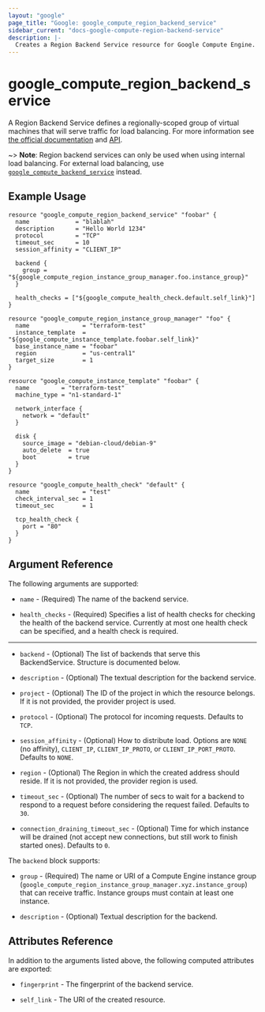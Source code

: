 ```yaml
---
layout: "google"
page_title: "Google: google_compute_region_backend_service"
sidebar_current: "docs-google-compute-region-backend-service"
description: |-
  Creates a Region Backend Service resource for Google Compute Engine.
---
```


# google\_compute\_region\_backend\_service

A Region Backend Service defines a regionally-scoped group of virtual machines that will serve traffic for load balancing.
For more information see [the official documentation](https://cloud.google.com/compute/docs/load-balancing/internal/)
and [API](https://cloud.google.com/compute/docs/reference/latest/regionBackendServices).

~> **Note**: Region backend services can only be used when using internal load balancing. For external load balancing, use
  [`google_compute_backend_service`](compute_backend_service.html) instead.

## Example Usage

```hcl
resource "google_compute_region_backend_service" "foobar" {
  name             = "blablah"
  description      = "Hello World 1234"
  protocol         = "TCP"
  timeout_sec      = 10
  session_affinity = "CLIENT_IP"

  backend {
    group = "${google_compute_region_instance_group_manager.foo.instance_group}"
  }

  health_checks = ["${google_compute_health_check.default.self_link}"]
}

resource "google_compute_region_instance_group_manager" "foo" {
  name               = "terraform-test"
  instance_template  = "${google_compute_instance_template.foobar.self_link}"
  base_instance_name = "foobar"
  region             = "us-central1"
  target_size        = 1
}

resource "google_compute_instance_template" "foobar" {
  name         = "terraform-test"
  machine_type = "n1-standard-1"

  network_interface {
    network = "default"
  }

  disk {
    source_image = "debian-cloud/debian-9"
    auto_delete  = true
    boot         = true
  }
}

resource "google_compute_health_check" "default" {
  name               = "test"
  check_interval_sec = 1
  timeout_sec        = 1

  tcp_health_check {
    port = "80"
  }
}
```

## Argument Reference

The following arguments are supported:

* `name` - (Required) The name of the backend service.

* `health_checks` - (Required) Specifies a list of health checks
    for checking the health of the backend service. Currently at most
    one health check can be specified, and a health check is required.

- - -

* `backend` - (Optional) The list of backends that serve this BackendService.
    Structure is documented below.

* `description` - (Optional) The textual description for the backend service.

* `project` - (Optional) The ID of the project in which the resource belongs. If it
    is not provided, the provider project is used.

* `protocol` - (Optional) The protocol for incoming requests. Defaults to
    `TCP`.

* `session_affinity` - (Optional) How to distribute load. Options are `NONE` (no
    affinity), `CLIENT_IP`, `CLIENT_IP_PROTO`, or `CLIENT_IP_PORT_PROTO`.
    Defaults to `NONE`.

* `region` - (Optional) The Region in which the created address should reside.
    If it is not provided, the provider region is used.

* `timeout_sec` - (Optional) The number of secs to wait for a backend to respond
    to a request before considering the request failed. Defaults to `30`.

* `connection_draining_timeout_sec` - (Optional) Time for which instance will be drained
(not accept new connections, but still work to finish started ones). Defaults to `0`.

The `backend` block supports:

* `group` - (Required) The name or URI of a Compute Engine instance group
    (`google_compute_region_instance_group_manager.xyz.instance_group`) that can
    receive traffic. Instance groups must contain at least one instance.

* `description` - (Optional) Textual description for the backend.

## Attributes Reference

In addition to the arguments listed above, the following computed attributes are
exported:

* `fingerprint` - The fingerprint of the backend service.

* `self_link` - The URI of the created resource.
